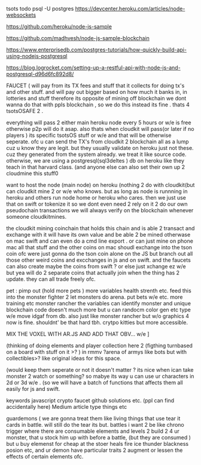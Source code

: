 tsots todo 
 psql -U postgres
https://devcenter.heroku.com/articles/node-websockets

https://github.com/heroku/node-js-sample

https://github.com/madhvesh/node-js-sample-blockchain

https://www.enterprisedb.com/postgres-tutorials/how-quickly-build-api-using-nodejs-postgresql

https://blog.logrocket.com/setting-up-a-restful-api-with-node-js-and-postgresql-d96d6fc892d8/

FAUCET ( will pay from its TX fees and stuff that it collects for doing tx's and other stuff. and will pay out bigger based on how much it banks in, 
in lotteries and stuff therefore its opposite of mining off blockchain we dont wanna do that with ppls blockchain , so we do this instead its fine . thats
4 tsotsOSAFE 2 . 

everything will pass 2 either main heroku node every 5 hours or w/e is free otherwise p2p will do it asap. 
also thats when cloudkit will pass(or later if no players ) its specific tsotsOS stuff or w/e 
and that will be otherwise seperate. ofc u can send the TX's from cloudkit 2 blockchain all as a lump cuz u know they are legit. 
but they usually validate on heroku just not these. cuz they generated from the system already. we treat it like source code. 
otherwise, we are using a postgresql(sql3deltes ) db on heroku like they teach in that harvard class. (and anyone else can also set their own up 2 cloudmine this stuff0

want to host the node (main node) on heroku (nothing 2 do with cloudkit(but can cloudkit mine 2 or w/e who knows.
but as long as node is runnning in heroku and others run node home or heroku who cares. then we just use that on swift or tokenize it so
we dont even need 2 rely on it 2 do our own pseudochain transactions we will always verify on the blockchain whenever someone cloudkitmines.

the cloudkit mining coinchain that holds this chain and is able 2 transact and exchange with it will have its own value and be able 2 be mined otherwase on mac swift and can even do a cmd line export . or can just mine on phone mac all that stuff and the other coins on mac shoudl exchange into the tson coin ofc were just gonna do the tson coin alone on the JS but branch out all those other weird coins and excchanges in js and on swift. 
and the faucets can also create maybe the coins from swift ? or else just xchange ez w/e but yea will do 2 separate coins that actually join when the
thing has 2 update. they can all trade freely ofc. 

pet : pimp out (hold more pets ) more variables health strenth etc. feed this into the monster fighter 2 let monsters do arena. put bets w/e etc. more training etc monster rancher the variables can identify monster and unique blockchain code
doesn't much more but u can randocm color gen etc type w/e move idgaf from db. also just like monster rancher but w/o graphics 4 now is fine. shouldnt' be that hard tbh. crytpo kitties but more accessible. 


MIX THE VOXEL WITH AR.JS AND ADD THAT OBV... w/e 
]


(thinking of doing elements and player collection here 2 (figthing turnbased on a board with stuff on it >? ) in rmmv ?arena of armys like bots but with collectibles>?
like original ideas for this space. 

(would keep them seperate or not it doesn't matter ? its nice when ican take monster 2 watch or something? 
so mabye its way u can use ur characters in 2d or 3d w/e . 
(so we will have a batch of functions that affects them all easily for js and swift. 


keywords javascript crypto faucet github solutions etc. (ppl can find accidentally here) 
Medium article type things etc





guardemons ( we are gonna treat them like living things that use tear it cards in battle. 
will still do the tear its but. 
battles i want 2 be like chrono trigger where there are consumable elements and levels 2 build 2 4 ur monster, that u stock him up with 
before a battle, (but they are consumed ) but u buy elemenst for cheap at the stoer heals fire ice thunder blackness posion etc, 
and ur demon have particular traits 2 augment or lessen the effects of certain elements  ofc. 
